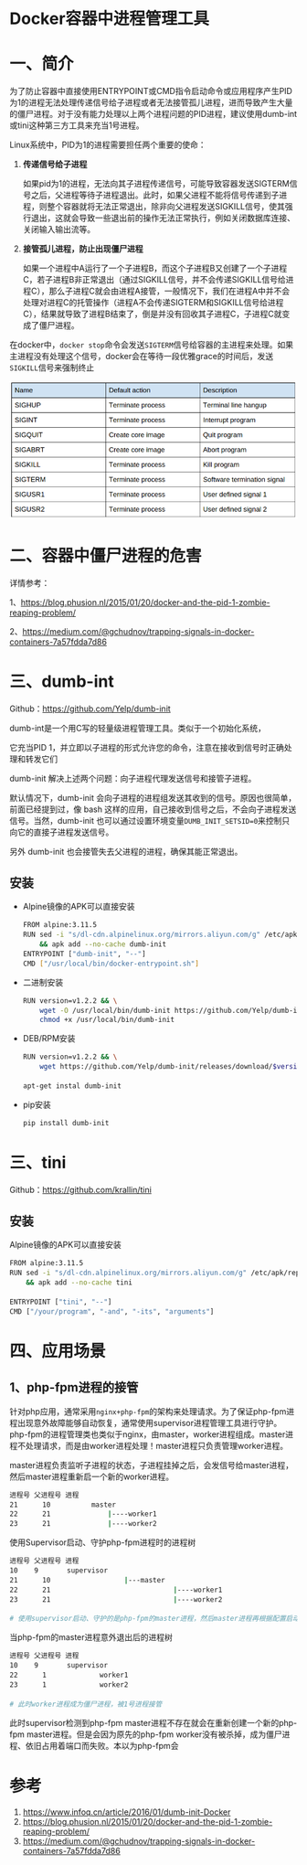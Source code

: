 # Docker容器中进程管理工具

# 一、简介

为了防止容器中直接使用ENTRYPOINT或CMD指令启动命令或应用程序产生PID为1的进程无法处理传递信号给子进程或者无法接管孤儿进程，进而导致产生大量的僵尸进程。对于没有能力处理以上两个进程问题的PID进程，建议使用dumb-int或tini这种第三方工具来充当1号进程。

Linux系统中，PID为1的进程需要担任两个重要的使命：

1. **传递信号给子进程**

   如果pid为1的进程，无法向其子进程传递信号，可能导致容器发送SIGTERM信号之后，父进程等待子进程退出。此时，如果父进程不能将信号传递到子进程，则整个容器就将无法正常退出，除非向父进程发送SIGKILL信号，使其强行退出，这就会导致一些退出前的操作无法正常执行，例如关闭数据库连接、关闭输入输出流等。

2. **接管孤儿进程，防止出现僵尸进程**

   如果一个进程中A运行了一个子进程B，而这个子进程B又创建了一个子进程C，若子进程B非正常退出（通过SIGKILL信号，并不会传递SIGKILL信号给进程C），那么子进程C就会由进程A接管，一般情况下，我们在进程A中并不会处理对进程C的托管操作（进程A不会传递SIGTERM和SIGKILL信号给进程C），结果就导致了进程B结束了，倒是并没有回收其子进程C，子进程C就变成了僵尸进程。



在docker中，`docker stop`命令会发送`SIGTERM`信号给容器的主进程来处理。如果主进程没有处理这个信号，docker会在等待一段优雅grace的时间后，发送`SIGKILL`信号来强制终止



![](../assets/docker-process-manage-1.png)

# 二、容器中僵尸进程的危害

详情参考：

1、https://blog.phusion.nl/2015/01/20/docker-and-the-pid-1-zombie-reaping-problem/

2、https://medium.com/@gchudnov/trapping-signals-in-docker-containers-7a57fdda7d86



# 三、dumb-int

Github：https://github.com/Yelp/dumb-init

dumb-int是一个用C写的轻量级进程管理工具。类似于一个初始化系统，

它充当PID 1，并立即以子进程的形式允许您的命令，注意在接收到信号时正确处理和转发它们

dumb-init 解决上述两个问题：向子进程代理发送信号和接管子进程。

默认情况下，dumb-init 会向子进程的进程组发送其收到的信号。原因也很简单，前面已经提到过，像 bash 这样的应用，自己接收到信号之后，不会向子进程发送信号。当然，dumb-init 也可以通过设置环境变量`DUMB_INIT_SETSID=0`来控制只向它的直接子进程发送信号。

另外 dumb-init 也会接管失去父进程的进程，确保其能正常退出。

## 安装

- Alpine镜像的APK可以直接安装

  ```bash
  FROM alpine:3.11.5
  RUN sed -i "s/dl-cdn.alpinelinux.org/mirrors.aliyun.com/g" /etc/apk/repositories \
      && apk add --no-cache dumb-init
  ENTRYPOINT ["dumb-init", "--"]
  CMD ["/usr/local/bin/docker-entrypoint.sh"] 
  ```

- 二进制安装

  ```bash
  RUN version=v1.2.2 && \
      wget -O /usr/local/bin/dumb-init https://github.com/Yelp/dumb-init/releases/download/$version/dumb-init_$version_amd64 && \
      chmod +x /usr/local/bin/dumb-init
  ```

- DEB/RPM安装

  ```bash
  RUN version=v1.2.2 && \
      wget https://github.com/Yelp/dumb-init/releases/download/$version/dumb-init_$version_amd64.deb | dpkg -i 
  
  apt-get instal dumb-init
  ```

- pip安装

  ```bash
  pip install dumb-init
  ```

# 三、tini

Github：https://github.com/krallin/tini 

## 安装

Alpine镜像的APK可以直接安装

```bash
FROM alpine:3.11.5
RUN sed -i "s/dl-cdn.alpinelinux.org/mirrors.aliyun.com/g" /etc/apk/repositories \
    && apk add --no-cache tini

ENTRYPOINT ["tini", "--"]
CMD ["/your/program", "-and", "-its", "arguments"]
```

# 四、应用场景

## 1、php-fpm进程的接管

针对php应用，通常采用`nginx+php-fpm`的架构来处理请求。为了保证php-fpm进程出现意外故障能够自动恢复，通常使用supervisor进程管理工具进行守护。php-fpm的进程管理类也类似于nginx，由master，worker进程组成。master进程不处理请求，而是由worker进程处理！master进程只负责管理worker进程。

master进程负责监听子进程的状态，子进程挂掉之后，会发信号给master进程，然后master进程重新启一个新的worker进程。

```bash
进程号 父进程号 进程
21 		10 			master
22		21				|----worker1
23		21				|----worker2
```

使用Supervisor启动、守护php-fpm进程时的进程树

```bash
进程号 父进程号 进程
10    9       supervisor
21 		10 					|---master
22		21								|----worker1
23		21								|----worker2

# 使用supervisor启动、守护的是php-fpm的master进程，然后master进程再根据配置启动对应数量的worker进程。
```

当php-fpm的master进程意外退出后的进程树

```bash
进程号 父进程号 进程
10    9       supervisor
22		1			  worker1
23		1			  worker2 

# 此时worker进程成为僵尸进程，被1号进程接管
```

此时supervisor检测到php-fpm master进程不存在就会在重新创建一个新的php-fpm master进程。但是会因为原先的php-fpm worker没有被杀掉，成为僵尸进程、依旧占用着端口而失败。本以为php-fpm会







# 参考

1. https://www.infoq.cn/article/2016/01/dumb-init-Docker
2. https://blog.phusion.nl/2015/01/20/docker-and-the-pid-1-zombie-reaping-problem/
3. https://medium.com/@gchudnov/trapping-signals-in-docker-containers-7a57fdda7d86